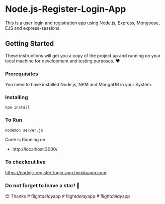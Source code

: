 # Node.js-Register-Login-App

This is a user login and registration app using Node.js, Express, Mongoose, EJS and express-sessions.

## Getting Started

These instructions will get you a copy of the project up and running on your local machine for development and testing purposes. :heart:

### Prerequisites

You need to have installed Node.js, NPM and MongoDB in your System.

### Installing
```
npm install
```

### To Run
```
nodemon server.js
```

Code is Running on 
+ http://localhost:3000/

### To checkout live
<a href="https://nodejs-register-login-app.herokuapp.com" target="_blank">https://nodejs-register-login-app.herokuapp.com</a>

### Do not forget to leave a star! :hugs:

:heart_eyes: Thanks
#   f l i g h t _ d e l a y _ a p p  
 #   f l i g h t _ d e l a y _ a p p  
 #   f l i g h t _ d e l a y _ a p p  
 